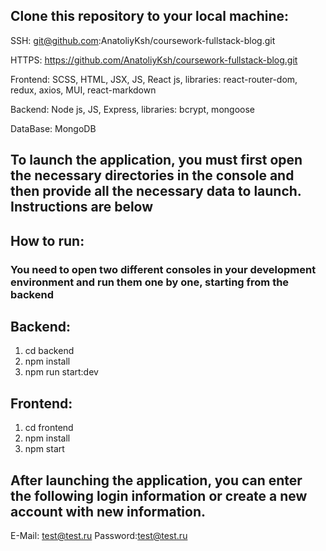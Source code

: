 ##  Clone this repository to your local machine: 
SSH: git@github.com:AnatoliyKsh/coursework-fullstack-blog.git

HTTPS: https://github.com/AnatoliyKsh/coursework-fullstack-blog.git

Frontend: SCSS, HTML, JSX, JS, React js, libraries: react-router-dom, redux, axios, MUI, react-markdown

Backend: Node js, JS, Express, libraries: bcrypt, mongoose

DataBase: MongoDB


## To launch the application, you must first open the necessary directories in the console and then provide all the necessary data to launch. Instructions are below
## How to run:
### You need to open two different consoles in your development environment and run them one by one, starting from the backend
## Backend: 
1) cd backend 
2) npm install
3) npm run start:dev

## Frontend: 
1) cd frontend
2) npm install
3) npm start

## After launching the application, you can enter the following login information or create a new account with new information.

E-Mail: test@test.ru
Password:test@test.ru
